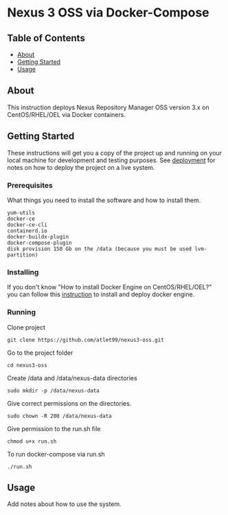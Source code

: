 # Nexus 3 OSS via Docker-Compose

## Table of Contents

- [About](#about)
- [Getting Started](#getting_started)
- [Usage](#usage)

## About <a name = "about"></a>

This instruction deploys Nexus Repository Manager OSS version 3.x on CentOS/RHEL/OEL via Docker containers.

## Getting Started <a name = "getting_started"></a>

These instructions will get you a copy of the project up and running on your local machine for development and testing purposes. See [deployment](#deployment) for notes on how to deploy the project on a live system.

### Prerequisites

What things you need to install the software and how to install them.

```
yum-utils
docker-ce
docker-ce-cli
containerd.io
docker-buildx-plugin
docker-compose-plugin
disk provision 150 Gb on the /data (because you must be used lvm-partition)
```

### Installing

If you don't know "How to install Docker Engine on CentOS/RHEL/OEL?" you can follow this [instruction](https://docs.docker.com/engine/install/centos/) to install and deploy docker engine.

### Running
Clone project
```
git clone https://github.com/atlet99/nexus3-oss.git
```
Go to the project folder
```
cd nexus3-oss
```
Create /data and /data/nexus-data directories
```
sudo mkdir -p /data/nexus-data
```
Give correct permissions on the directories.
```
sudo chown -R 200 /data/nexus-data
```
Give permission to the run.sh file
```
chmod u+x run.sh
```
To run docker-compose via run.sh
```
./run.sh
``` 

## Usage <a name = "usage"></a>

Add notes about how to use the system.
